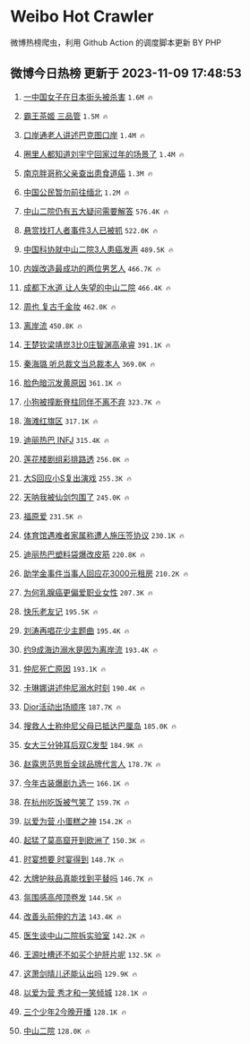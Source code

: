 # Weibo Hot Crawler 



微博热榜爬虫，利用 Github Action 的调度脚本更新 BY PHP 


## 微博今日热榜 更新于 2023-11-09 17:48:53 
1. [一中国女子在日本街头被杀害](https://s.weibo.com/weibo?q=%23%E4%B8%80%E4%B8%AD%E5%9B%BD%E5%A5%B3%E5%AD%90%E5%9C%A8%E6%97%A5%E6%9C%AC%E8%A1%97%E5%A4%B4%E8%A2%AB%E6%9D%80%E5%AE%B3%23&t=31&band_rank=1&Refer=top) `1.6M 🔥` 

1. [霸王茶姬 三品管](https://s.weibo.com/weibo?q=%E9%9C%B8%E7%8E%8B%E8%8C%B6%E5%A7%AC%20%E4%B8%89%E5%93%81%E7%AE%A1&t=31&band_rank=2&Refer=top) `1.5M 🔥` 

1. [口岸通老人讲述巴克图口岸](https://s.weibo.com/weibo?q=%23%E5%8F%A3%E5%B2%B8%E9%80%9A%E8%80%81%E4%BA%BA%E8%AE%B2%E8%BF%B0%E5%B7%B4%E5%85%8B%E5%9B%BE%E5%8F%A3%E5%B2%B8%23&t=31&band_rank=3&Refer=top) `1.4M 🔥` 

1. [圈里人都知道刘宇宁回家过年的场景了](https://s.weibo.com/weibo?q=%E5%9C%88%E9%87%8C%E4%BA%BA%E9%83%BD%E7%9F%A5%E9%81%93%E5%88%98%E5%AE%87%E5%AE%81%E5%9B%9E%E5%AE%B6%E8%BF%87%E5%B9%B4%E7%9A%84%E5%9C%BA%E6%99%AF%E4%BA%86&t=31&band_rank=4&Refer=top) `1.4M 🔥` 

1. [南京胖哥称父亲查出患食道癌](https://s.weibo.com/weibo?q=%23%E5%8D%97%E4%BA%AC%E8%83%96%E5%93%A5%E7%A7%B0%E7%88%B6%E4%BA%B2%E6%9F%A5%E5%87%BA%E6%82%A3%E9%A3%9F%E9%81%93%E7%99%8C%23&t=31&band_rank=5&Refer=top) `1.3M 🔥` 

1. [中国公民暂勿前往缅北](https://s.weibo.com/weibo?q=%23%E4%B8%AD%E5%9B%BD%E5%85%AC%E6%B0%91%E6%9A%82%E5%8B%BF%E5%89%8D%E5%BE%80%E7%BC%85%E5%8C%97%23&t=31&band_rank=6&Refer=top) `1.2M 🔥` 

1. [中山二院仍有五大疑问需要解答](https://s.weibo.com/weibo?q=%23%E4%B8%AD%E5%B1%B1%E4%BA%8C%E9%99%A2%E4%BB%8D%E6%9C%89%E4%BA%94%E5%A4%A7%E7%96%91%E9%97%AE%E9%9C%80%E8%A6%81%E8%A7%A3%E7%AD%94%23&t=31&band_rank=7&Refer=top) `576.4K 🔥` 

1. [悬赏找打人者事件3人已被抓](https://s.weibo.com/weibo?q=%23%E6%82%AC%E8%B5%8F%E6%89%BE%E6%89%93%E4%BA%BA%E8%80%85%E4%BA%8B%E4%BB%B63%E4%BA%BA%E5%B7%B2%E8%A2%AB%E6%8A%93%23&t=31&band_rank=8&Refer=top) `522.0K 🔥` 

1. [中国科协就中山二院3人患癌发声](https://s.weibo.com/weibo?q=%23%E4%B8%AD%E5%9B%BD%E7%A7%91%E5%8D%8F%E5%B0%B1%E4%B8%AD%E5%B1%B1%E4%BA%8C%E9%99%A23%E4%BA%BA%E6%82%A3%E7%99%8C%E5%8F%91%E5%A3%B0%23&t=31&band_rank=9&Refer=top) `489.5K 🔥` 

1. [内娱改造最成功的两位男艺人](https://s.weibo.com/weibo?q=%E5%86%85%E5%A8%B1%E6%94%B9%E9%80%A0%E6%9C%80%E6%88%90%E5%8A%9F%E7%9A%84%E4%B8%A4%E4%BD%8D%E7%94%B7%E8%89%BA%E4%BA%BA&t=31&band_rank=10&Refer=top) `466.7K 🔥` 

1. [成都下水道 让人失望的中山二院](https://s.weibo.com/weibo?q=%E6%88%90%E9%83%BD%E4%B8%8B%E6%B0%B4%E9%81%93%20%E8%AE%A9%E4%BA%BA%E5%A4%B1%E6%9C%9B%E7%9A%84%E4%B8%AD%E5%B1%B1%E4%BA%8C%E9%99%A2&t=31&band_rank=11&Refer=top) `466.4K 🔥` 

1. [周也 复古千金妆](https://s.weibo.com/weibo?q=%E5%91%A8%E4%B9%9F%20%E5%A4%8D%E5%8F%A4%E5%8D%83%E9%87%91%E5%A6%86&t=31&band_rank=12&Refer=top) `462.0K 🔥` 

1. [离岸流](https://s.weibo.com/weibo?q=%E7%A6%BB%E5%B2%B8%E6%B5%81&t=31&band_rank=13&Refer=top) `450.8K 🔥` 

1. [王楚钦梁靖崑3比0庄智渊高承睿](https://s.weibo.com/weibo?q=%23%E7%8E%8B%E6%A5%9A%E9%92%A6%E6%A2%81%E9%9D%96%E5%B4%913%E6%AF%940%E5%BA%84%E6%99%BA%E6%B8%8A%E9%AB%98%E6%89%BF%E7%9D%BF%23&t=31&band_rank=14&Refer=top) `391.1K 🔥` 

1. [秦海璐 听总裁文当总裁本人](https://s.weibo.com/weibo?q=%E7%A7%A6%E6%B5%B7%E7%92%90%20%E5%90%AC%E6%80%BB%E8%A3%81%E6%96%87%E5%BD%93%E6%80%BB%E8%A3%81%E6%9C%AC%E4%BA%BA&t=31&band_rank=15&Refer=top) `369.0K 🔥` 

1. [脸色暗沉发黄原因](https://s.weibo.com/weibo?q=%E8%84%B8%E8%89%B2%E6%9A%97%E6%B2%89%E5%8F%91%E9%BB%84%E5%8E%9F%E5%9B%A0&t=31&band_rank=16&Refer=top) `361.1K 🔥` 

1. [小狗被撞断脊柱同伴不离不弃](https://s.weibo.com/weibo?q=%23%E5%B0%8F%E7%8B%97%E8%A2%AB%E6%92%9E%E6%96%AD%E8%84%8A%E6%9F%B1%E5%90%8C%E4%BC%B4%E4%B8%8D%E7%A6%BB%E4%B8%8D%E5%BC%83%23&t=31&band_rank=17&Refer=top) `323.7K 🔥` 

1. [海滩红旗区](https://s.weibo.com/weibo?q=%E6%B5%B7%E6%BB%A9%E7%BA%A2%E6%97%97%E5%8C%BA&t=31&band_rank=18&Refer=top) `317.1K 🔥` 

1. [迪丽热巴 INFJ](https://s.weibo.com/weibo?q=%E8%BF%AA%E4%B8%BD%E7%83%AD%E5%B7%B4%20INFJ&t=31&band_rank=19&Refer=top) `315.4K 🔥` 

1. [莲花楼剧组彩排路透](https://s.weibo.com/weibo?q=%23%E8%8E%B2%E8%8A%B1%E6%A5%BC%E5%89%A7%E7%BB%84%E5%BD%A9%E6%8E%92%E8%B7%AF%E9%80%8F%23&t=31&band_rank=20&Refer=top) `256.0K 🔥` 

1. [大S回应小S复出演戏](https://s.weibo.com/weibo?q=%23%E5%A4%A7S%E5%9B%9E%E5%BA%94%E5%B0%8FS%E5%A4%8D%E5%87%BA%E6%BC%94%E6%88%8F%23&t=31&band_rank=21&Refer=top) `255.3K 🔥` 

1. [天呐我被仙剑包围了](https://s.weibo.com/weibo?q=%23%E5%A4%A9%E5%91%90%E6%88%91%E8%A2%AB%E4%BB%99%E5%89%91%E5%8C%85%E5%9B%B4%E4%BA%86%23&t=31&band_rank=22&Refer=top) `245.0K 🔥` 

1. [福原爱](https://s.weibo.com/weibo?q=%E7%A6%8F%E5%8E%9F%E7%88%B1&t=31&band_rank=23&Refer=top) `231.5K 🔥` 

1. [体育馆遇难者家属称遭人施压签协议](https://s.weibo.com/weibo?q=%23%E4%BD%93%E8%82%B2%E9%A6%86%E9%81%87%E9%9A%BE%E8%80%85%E5%AE%B6%E5%B1%9E%E7%A7%B0%E9%81%AD%E4%BA%BA%E6%96%BD%E5%8E%8B%E7%AD%BE%E5%8D%8F%E8%AE%AE%23&t=31&band_rank=24&Refer=top) `230.1K 🔥` 

1. [迪丽热巴塑料袋爆改皮筋](https://s.weibo.com/weibo?q=%23%E8%BF%AA%E4%B8%BD%E7%83%AD%E5%B7%B4%E5%A1%91%E6%96%99%E8%A2%8B%E7%88%86%E6%94%B9%E7%9A%AE%E7%AD%8B%23&t=31&band_rank=25&Refer=top) `220.8K 🔥` 

1. [助学金事件当事人回应花3000元租房](https://s.weibo.com/weibo?q=%23%E5%8A%A9%E5%AD%A6%E9%87%91%E4%BA%8B%E4%BB%B6%E5%BD%93%E4%BA%8B%E4%BA%BA%E5%9B%9E%E5%BA%94%E8%8A%B13000%E5%85%83%E7%A7%9F%E6%88%BF%23&t=31&band_rank=26&Refer=top) `210.2K 🔥` 

1. [为何乳腺癌更偏爱职业女性](https://s.weibo.com/weibo?q=%23%E4%B8%BA%E4%BD%95%E4%B9%B3%E8%85%BA%E7%99%8C%E6%9B%B4%E5%81%8F%E7%88%B1%E8%81%8C%E4%B8%9A%E5%A5%B3%E6%80%A7%23&t=31&band_rank=27&Refer=top) `207.3K 🔥` 

1. [快乐老友记](https://s.weibo.com/weibo?q=%E5%BF%AB%E4%B9%90%E8%80%81%E5%8F%8B%E8%AE%B0&t=31&band_rank=28&Refer=top) `195.5K 🔥` 

1. [刘涛再唱花少主题曲](https://s.weibo.com/weibo?q=%23%E5%88%98%E6%B6%9B%E5%86%8D%E5%94%B1%E8%8A%B1%E5%B0%91%E4%B8%BB%E9%A2%98%E6%9B%B2%23&t=31&band_rank=29&Refer=top) `195.4K 🔥` 

1. [约9成海边溺水是因为离岸流](https://s.weibo.com/weibo?q=%23%E7%BA%A69%E6%88%90%E6%B5%B7%E8%BE%B9%E6%BA%BA%E6%B0%B4%E6%98%AF%E5%9B%A0%E4%B8%BA%E7%A6%BB%E5%B2%B8%E6%B5%81%23&t=31&band_rank=30&Refer=top) `193.4K 🔥` 

1. [仲尼死亡原因](https://s.weibo.com/weibo?q=%23%E4%BB%B2%E5%B0%BC%E6%AD%BB%E4%BA%A1%E5%8E%9F%E5%9B%A0%23&t=31&band_rank=31&Refer=top) `193.1K 🔥` 

1. [卡琳娜讲述仲尼溺水时刻](https://s.weibo.com/weibo?q=%23%E5%8D%A1%E7%90%B3%E5%A8%9C%E8%AE%B2%E8%BF%B0%E4%BB%B2%E5%B0%BC%E6%BA%BA%E6%B0%B4%E6%97%B6%E5%88%BB%23&t=31&band_rank=32&Refer=top) `190.4K 🔥` 

1. [Dior活动出场顺序](https://s.weibo.com/weibo?q=%23Dior%E6%B4%BB%E5%8A%A8%E5%87%BA%E5%9C%BA%E9%A1%BA%E5%BA%8F%23&t=31&band_rank=33&Refer=top) `187.7K 🔥` 

1. [搜救人士称仲尼父母已抵达巴厘岛](https://s.weibo.com/weibo?q=%23%E6%90%9C%E6%95%91%E4%BA%BA%E5%A3%AB%E7%A7%B0%E4%BB%B2%E5%B0%BC%E7%88%B6%E6%AF%8D%E5%B7%B2%E6%8A%B5%E8%BE%BE%E5%B7%B4%E5%8E%98%E5%B2%9B%23&t=31&band_rank=34&Refer=top) `185.0K 🔥` 

1. [女大三分钟耳后双C发型](https://s.weibo.com/weibo?q=%E5%A5%B3%E5%A4%A7%E4%B8%89%E5%88%86%E9%92%9F%E8%80%B3%E5%90%8E%E5%8F%8CC%E5%8F%91%E5%9E%8B&t=31&band_rank=35&Refer=top) `184.9K 🔥` 

1. [赵露思范思哲全球品牌代言人](https://s.weibo.com/weibo?q=%23%E8%B5%B5%E9%9C%B2%E6%80%9D%E8%8C%83%E6%80%9D%E5%93%B2%E5%85%A8%E7%90%83%E5%93%81%E7%89%8C%E4%BB%A3%E8%A8%80%E4%BA%BA%23&t=31&band_rank=36&Refer=top) `178.7K 🔥` 

1. [今年古装爆剧九选一](https://s.weibo.com/weibo?q=%23%E4%BB%8A%E5%B9%B4%E5%8F%A4%E8%A3%85%E7%88%86%E5%89%A7%E4%B9%9D%E9%80%89%E4%B8%80%23&t=31&band_rank=37&Refer=top) `166.1K 🔥` 

1. [在杭州吃饭被气笑了](https://s.weibo.com/weibo?q=%23%E5%9C%A8%E6%9D%AD%E5%B7%9E%E5%90%83%E9%A5%AD%E8%A2%AB%E6%B0%94%E7%AC%91%E4%BA%86%23&t=31&band_rank=38&Refer=top) `159.7K 🔥` 

1. [以爱为营 小蛋糕之神](https://s.weibo.com/weibo?q=%E4%BB%A5%E7%88%B1%E4%B8%BA%E8%90%A5%20%E5%B0%8F%E8%9B%8B%E7%B3%95%E4%B9%8B%E7%A5%9E&t=31&band_rank=39&Refer=top) `154.2K 🔥` 

1. [起猛了莫高窟开到欧洲了](https://s.weibo.com/weibo?q=%23%E8%B5%B7%E7%8C%9B%E4%BA%86%E8%8E%AB%E9%AB%98%E7%AA%9F%E5%BC%80%E5%88%B0%E6%AC%A7%E6%B4%B2%E4%BA%86%23&t=31&band_rank=40&Refer=top) `150.3K 🔥` 

1. [时宴想要 时宴得到](https://s.weibo.com/weibo?q=%E6%97%B6%E5%AE%B4%E6%83%B3%E8%A6%81%20%E6%97%B6%E5%AE%B4%E5%BE%97%E5%88%B0&t=31&band_rank=41&Refer=top) `148.7K 🔥` 

1. [大牌护肤品真能找到平替吗](https://s.weibo.com/weibo?q=%23%E5%A4%A7%E7%89%8C%E6%8A%A4%E8%82%A4%E5%93%81%E7%9C%9F%E8%83%BD%E6%89%BE%E5%88%B0%E5%B9%B3%E6%9B%BF%E5%90%97%23&t=31&band_rank=42&Refer=top) `146.7K 🔥` 

1. [氛围感高颅顶卷发](https://s.weibo.com/weibo?q=%E6%B0%9B%E5%9B%B4%E6%84%9F%E9%AB%98%E9%A2%85%E9%A1%B6%E5%8D%B7%E5%8F%91&t=31&band_rank=43&Refer=top) `144.5K 🔥` 

1. [改善头前伸的方法](https://s.weibo.com/weibo?q=%E6%94%B9%E5%96%84%E5%A4%B4%E5%89%8D%E4%BC%B8%E7%9A%84%E6%96%B9%E6%B3%95&t=31&band_rank=44&Refer=top) `143.4K 🔥` 

1. [医生谈中山二院拆实验室](https://s.weibo.com/weibo?q=%E5%8C%BB%E7%94%9F%E8%B0%88%E4%B8%AD%E5%B1%B1%E4%BA%8C%E9%99%A2%E6%8B%86%E5%AE%9E%E9%AA%8C%E5%AE%A4&t=31&band_rank=45&Refer=top) `142.2K 🔥` 

1. [王源吐槽还不如买个护肝片呢](https://s.weibo.com/weibo?q=%23%E7%8E%8B%E6%BA%90%E5%90%90%E6%A7%BD%E8%BF%98%E4%B8%8D%E5%A6%82%E4%B9%B0%E4%B8%AA%E6%8A%A4%E8%82%9D%E7%89%87%E5%91%A2%23&t=31&band_rank=46&Refer=top) `132.5K 🔥` 

1. [这萧剑晴儿还能认出吗](https://s.weibo.com/weibo?q=%E8%BF%99%E8%90%A7%E5%89%91%E6%99%B4%E5%84%BF%E8%BF%98%E8%83%BD%E8%AE%A4%E5%87%BA%E5%90%97&t=31&band_rank=47&Refer=top) `129.9K 🔥` 

1. [以爱为营 秀才和一笑倾城](https://s.weibo.com/weibo?q=%E4%BB%A5%E7%88%B1%E4%B8%BA%E8%90%A5%20%E7%A7%80%E6%89%8D%E5%92%8C%E4%B8%80%E7%AC%91%E5%80%BE%E5%9F%8E&t=31&band_rank=48&Refer=top) `128.1K 🔥` 

1. [三个少年2今晚开播](https://s.weibo.com/weibo?q=%23%E4%B8%89%E4%B8%AA%E5%B0%91%E5%B9%B42%E4%BB%8A%E6%99%9A%E5%BC%80%E6%92%AD%23&t=31&band_rank=49&Refer=top) `128.1K 🔥` 

1. [中山二院](https://s.weibo.com/weibo?q=%E4%B8%AD%E5%B1%B1%E4%BA%8C%E9%99%A2&t=31&band_rank=50&Refer=top) `128.0K 🔥` 

